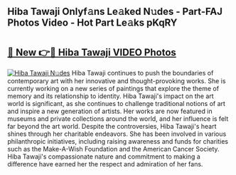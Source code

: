 ## Hiba Tawaji Onlyf𝚊ns Le𝚊ked N𝚞des - Part-FAJ Photos Video - Hot Part Le𝚊ks pKqRY

# <h2><a href="http://ac47425.deff.icu/?id=Hiba+Tawaji">🔗 New 👉🔴 Hiba Tawaji VIDEO Photos</a></h2>

[![Hiba Tawaji N𝚞des](https://i.imgur.com/rIISA9y.gif)](http://ac47425.deff.icu/?id=Hiba+Tawaji)
Hiba Tawaji continues to push the boundaries of contemporary art with her innovative and thought-provoking works. She is currently working on a new series of paintings that explore the theme of memory and its relationship to identity. Hiba Tawaji's impact on the art world is significant, as she continues to challenge traditional notions of art and inspire a new generation of artists. Her works are now featured in museums and private collections around the world, and her influence is felt far beyond the art world. Despite the controversies, Hiba Tawaji's heart shines through her charitable endeavors. She has been involved in various philanthropic initiatives, including raising awareness and funds for charities such as the Make-A-Wish Foundation and the American Cancer Society. Hiba Tawaji's compassionate nature and commitment to making a difference have earned her the respect and admiration of her fans.
